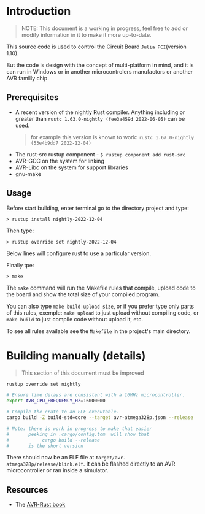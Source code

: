 
# Introduction

> NOTE: This document is a working in progress, feel free to add or modify information in it to make it more up-to-date.

This source code is used to control the Circuit Board `Julia PCI`(version 1.10).

But the code is design with the concept of multi-platform in mind, and it is can run in Windows or in another microcontrolers manufactors or another AVR familly chip.

## Prerequisites

  * A recent version of the nightly Rust compiler. Anything including or
    greater than `rustc 1.63.0-nightly (fee3a459d 2022-06-05)` can be used.
    > for example this version is known to work: `rustc 1.67.0-nightly (53e4b9dd7 2022-12-04)`
  * The rust-src rustup component - `$ rustup component add rust-src`
  * AVR-GCC on the system for linking
  * AVR-Libc on the system for support libraries
  * gnu-make

## Usage

Before start building, enter terminal go to the directory project and type: 

```
> rustup install nightly-2022-12-04
```

Then type:

```
> rustup override set nightly-2022-12-04
```

Below lines will configure rust to use a particular version.

Finally tpe:

```
> make
``` 


The `make` command will run the Makefile rules that compile, upload code to the board and show the total size of your compiled program.
 
You can also type `make build upload size`, or if you prefer type only parts of this rules, exemple: `make upload` to just upload without compiling code, or `make build` to just compile code without upload it, etc.

To see all rules available see the `Makefile` in the project's main directory.


# Building manually (details)

> This section of this document must be improved

```bash
rustup override set nightly

# Ensure time delays are consistent with a 16MHz microcontroller.
export AVR_CPU_FREQUENCY_HZ=16000000

# Compile the crate to an ELF executable.
cargo build -Z build-std=core --target avr-atmega328p.json --release

# Note: there is work in progress to make that easier
#       peeking in .cargo/config.tom  will show that
#            cargo build --release
#       is the short version
```
There should now be an ELF file at `target/avr-atmega328p/release/blink.elf`. It
can be flashed directly to an AVR microcontroller or ran inside a simulator.


## Resources

  * The [AVR-Rust book](https://book.avr-rust.com)

